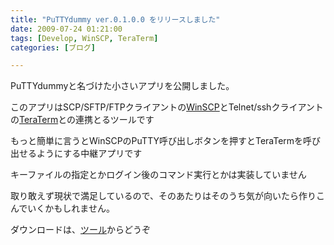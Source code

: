 ```yaml
---
title: "PuTTYdummy ver.0.1.0.0 をリリースしました"
date: 2009-07-24 01:21:00
tags: [Develop, WinSCP, TeraTerm]
categories: [ブログ]

---
```


PuTTYdummyと名づけた小さいアプリを公開しました。

このアプリはSCP/SFTP/FTPクライアントの[WinSCP][1]とTelnet/sshクライアントの[TeraTerm][2]との連携とるツールです

 [1]: http://winscp.net/
 [2]: http://ttssh2.sourceforge.jp/

もっと簡単に言うとWinSCPのPuTTY呼び出しボタンを押すとTeraTermを呼び出せるようにする中継アプリです

キーファイルの指定とかログイン後のコマンド実行とかは実装していません

取り敢えず現状で満足しているので、そのあたりはそのうち気が向いたら作りこんでいくかもしれません。

ダウンロードは、[ツール][3]からどうぞ

 [3]: /blog/categories/%E3%83%84%E3%83%BC%E3%83%AB
